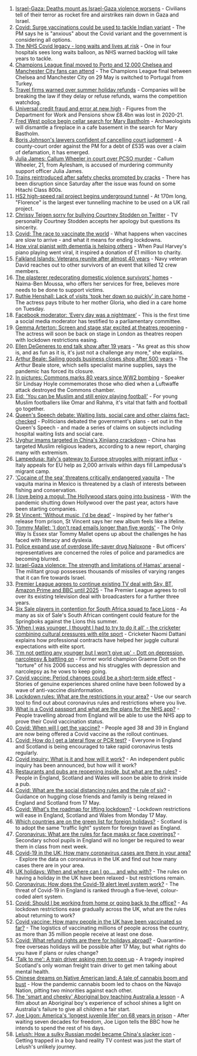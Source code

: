 1. [Israel-Gaza: Deaths mount as Israel-Gaza violence worsens](https://www.bbc.co.uk/news/world-middle-east-57097475) - Civilians tell of their terror as rocket fire and airstrikes rain down in Gaza and Israel.
2. [Covid: Surge vaccinations could be used to tackle Indian variant](https://www.bbc.co.uk/news/uk-57102392) - The PM says he is "anxious" about the Covid variant and the government is considering all options.
3. [The NHS Covid legacy - long waits and lives at risk](https://www.bbc.co.uk/news/health-57092797) - One in four hospitals sees long waits balloon, as NHS warned backlog will take years to tackle.
4. [Champions League final moved to Porto and 12,000 Chelsea and Manchester City fans can attend](https://www.bbc.co.uk/sport/football/57071221) - The Champions League final between Chelsea and Manchester City on 29 May is switched to Portugal from Turkey.
5. [Travel firms warned over summer holiday refunds](https://www.bbc.co.uk/news/business-57097568) - Companies will be breaking the law if they delay or refuse refunds, warns the competition watchdog.
6. [Universal credit fraud and error at new high](https://www.bbc.co.uk/news/uk-57091551) - Figures from the Department for Work and Pensions show £8.4bn was lost in 2020-21.
7. [Fred West police begin cellar search for Mary Bastholm](https://www.bbc.co.uk/news/uk-england-gloucestershire-57103923) - Archaeologists will dismantle a fireplace in a cafe basement in the search for Mary Bastholm.
8. [Boris Johnson's lawyers confident of cancelling court judgement](https://www.bbc.co.uk/news/uk-politics-57098002) - A county-court order against the PM for a debt of £535 was over a claim of defamation, it has emerged.
9. [Julia James: Callum Wheeler in court over PCSO murder](https://www.bbc.co.uk/news/uk-england-kent-57097457) - Callum Wheeler, 21, from Aylesham, is accused of murdering community support officer Julia James.
10. [Trains reintroduced after safety checks prompted by cracks](https://www.bbc.co.uk/news/uk-57100278) - There has been disruption since Saturday after the issue was found on some Hitachi Class 800s.
11. [HS2 high-speed rail project begins underground tunnel](https://www.bbc.co.uk/news/uk-57093884) - At 170m long, "Florence" is the largest ever tunnelling machine to be used on a UK rail project.
12. [Chrissy Teigen sorry for bullying Courtney Stodden on Twitter](https://www.bbc.co.uk/news/entertainment-arts-57098705) - TV personality Courtney Stodden accepts her apology but questions its sincerity.
13. [Covid: The race to vaccinate the world](https://www.bbc.co.uk/news/world-us-canada-57091041) - What happens when vaccines are slow to arrive - and what it means for ending lockdowns.
14. [How viral pianist with dementia is helping others](https://www.bbc.co.uk/news/uk-57094576) - When Paul Harvey's piano playing went viral, it inspired a donation of £1 million to charity.
15. [Falkland Islands: Veterans reunite after almost 40 years](https://www.bbc.co.uk/news/stories-57075711) - Navy veteran David reaches out to other survivors of an event that killed 12 crew members.
16. [The plasterer redecorating domestic violence survivors' homes](https://www.bbc.co.uk/news/uk-england-derbyshire-57087787) - Naima-Ben Moussa, who offers her services for free, believes more needs to be done to support victims.
17. [Ruthie Henshall: Lack of visits 'took her down so quickly' in care home](https://www.bbc.co.uk/news/uk-57095396) - The actress pays tribute to her mother Gloria, who died in a care home on Tuesday.
18. [Facebook moderator: ‘Every day was a nightmare’](https://www.bbc.co.uk/news/technology-57088382) - This is the first time a social media moderator has testified to a parliamentary committee.
19. [Gemma Arterton: Screen and stage star excited at theatres reopening](https://www.bbc.co.uk/news/entertainment-arts-57093277) - The actress will soon be back on stage in London as theatres reopen with lockdown restrictions easing.
20. [Ellen DeGeneres to end talk show after 19 years](https://www.bbc.co.uk/news/entertainment-arts-57091501) - "As great as this show is, and as fun as it is, it's just not a challenge any more," she explains.
21. [Arthur Beale: Sailing goods business closes shop after 500 years](https://www.bbc.co.uk/news/uk-england-london-57085944) - The Arthur Beale store, which sells specialist marine supplies, says the pandemic has forced its closure.
22. [In pictures: Commons marks 80 years since WW2 bombing](https://www.bbc.co.uk/news/uk-politics-57088372) - Speaker Sir Lindsay Hoyle commemorates those who died when a Luftwaffe attack destroyed the Commons chamber.
23. [Eid: 'You can be Muslim and still enjoy playing football'](https://www.bbc.co.uk/news/newsbeat-57056933) - For young Muslim footballers like Omar and Rahma, it's vital that faith and football go together.
24. [Queen's Speech debate: Waiting lists, social care and other claims fact-checked](https://www.bbc.co.uk/news/57076024) - Politicians debated the government's plans - set out in the Queen's Speech - and made a series of claims on subjects including hospital waiting lists and social care.
25. [Uyghur imams targeted in China's Xinjiang crackdown](https://www.bbc.co.uk/news/world-asia-china-56986057) - China has targeted Muslim religious leaders, according to a new report, charging many with extremism.
26. [Lampedusa: Italy's gateway to Europe struggles with migrant influx](https://www.bbc.co.uk/news/world-europe-57087818) - Italy appeals for EU help as 2,000 arrivals within days fill Lampedusa's migrant camp.
27. ['Cocaine of the sea' threatens critically endangered vaquita](https://www.bbc.co.uk/news/world-latin-america-57070814) - The vaquita marina in Mexico is threatened by a clash of interests between fishing and conservation.
28. [I love being a mogul: The Hollywood stars going into business](https://www.bbc.co.uk/news/business-57069474) - With the pandemic shutting down Hollywood over the past year, actors have been starting companies.
29. [St Vincent: 'Without music, I'd be dead'](https://www.bbc.co.uk/news/entertainment-arts-57026926) - Inspired by her father's release from prison, St Vincent says her new album feels like a lifeline.
30. [Tommy Mallet: 'I don't read emails longer than five words'](https://www.bbc.co.uk/news/education-57074195) - The Only Way Is Essex star Tommy Mallet opens up about the challenges he has faced with literacy and dyslexia.
31. [Police expand use of overdose life-saver drug Naloxone](https://www.bbc.co.uk/news/uk-57094536) - But officers' representatives are concerned the roles of police and paramedics are becoming blurred.
32. [Israel-Gaza violence: The strength and limitations of Hamas' arsenal](https://www.bbc.co.uk/news/world-middle-east-57092245) - The militant group possesses thousands of missiles of varying ranges that it can fire towards Israel.
33. [Premier League agrees to continue existing TV deal with Sky, BT, Amazon Prime and BBC until 2025](https://www.bbc.co.uk/sport/football/57098432) - The Premier League agrees to roll over its existing television deal with broadcasters for a further three years.
34. [Six Sale players in contention for South Africa squad to face Lions](https://www.bbc.co.uk/sport/rugby-union/57100866) - As many as six of Sale's South African contingent could feature for the Springboks against the Lions this summer.
35. ['When I was younger, I thought I had to try to do it all' - the cricketer combining cultural pressures with elite sport](https://www.bbc.co.uk/sport/cricket/57086790) - Cricketer Naomi Dattani explains how professional contracts have helped her juggle cultural expectations with elite sport.
36. ['I'm not getting any younger but I won't give up' - Dott on depression, narcolepsy & battling on](https://www.bbc.co.uk/sport/snooker/57077091) - Former world champion Graeme Dott on the "torture" of his 2006 success and his struggles with depression and narcolepsy as he vows to keep going.
37. [Covid vaccine: Period changes could be a short-term side effect](https://www.bbc.co.uk/news/health-56901353) - Stories of genuine experiences shared online have been followed by a wave of anti-vaccine disinformation.
38. [Lockdown rules: What are the restrictions in your area?](https://www.bbc.co.uk/news/uk-54373904) - Use our search tool to find out about coronavirus rules and restrictions where you live.
39. [What is a Covid passport and what are the plans for the NHS app?](https://www.bbc.co.uk/news/explainers-55718553) - People travelling abroad from England will be able to use the NHS app to prove their Covid vaccination status.
40. [Covid: When will I get the vaccine?](https://www.bbc.co.uk/news/health-55045639) - People aged 38 and 39 in England are now being offered a Covid vaccine as the rollout continues.
41. [Covid: How do I get a lateral flow or PCR test?](https://www.bbc.co.uk/news/health-51943612) - Everyone in England and Scotland is being encouraged to take rapid coronavirus tests regularly.
42. [Covid inquiry: What is it and how will it work?](https://www.bbc.co.uk/news/explainers-57085964) - An independent public inquiry has been announced, but how will it work?
43. [Restaurants and pubs are reopening inside, but what are the rules?](https://www.bbc.co.uk/news/business-52977388) - People in England, Scotland and Wales will soon be able to drink inside a pub.
44. [Covid: What are the social distancing rules and the rule of six?](https://www.bbc.co.uk/news/uk-51506729) - Guidance on hugging close friends and family is being relaxed in England and Scotland from 17 May.
45. [Covid: What's the roadmap for lifting lockdown?](https://www.bbc.co.uk/news/explainers-52530518) - Lockdown restrictions will ease in England, Scotland and Wales from Monday 17 May.
46. [Which countries are on the green list for foreign holidays?](https://www.bbc.co.uk/news/explainers-52544307) - Scotland is to adopt the same "traffic light" system for foreign travel as England.
47. [Coronavirus: What are the rules for face masks or face coverings?](https://www.bbc.co.uk/news/health-51205344) - Secondary school pupils in England will no longer be required to wear them in class from next week.
48. [Covid-19 in the UK: How many coronavirus cases are there in your area?](https://www.bbc.co.uk/news/uk-51768274) - Explore the data on coronavirus in the UK and find out how many cases there are in your area.
49. [UK holidays: When and where can I go.... and who with?](https://www.bbc.co.uk/news/explainers-52646738) - The rules on having a holiday in the UK have been relaxed - but restrictions remain.
50. [Coronavirus: How does the Covid-19 alert level system work?](https://www.bbc.co.uk/news/explainers-52634739) - The threat of Covid-19 in England is ranked through a five-level, colour-coded alert system.
51. [Covid: Should I be working from home or going back to the office?](https://www.bbc.co.uk/news/business-52567567) - As lockdown restrictions ease gradually across the UK, what are the rules about returning to work?
52. [Covid vaccine: How many people in the UK have been vaccinated so far?](https://www.bbc.co.uk/news/health-55274833) - The logistics of vaccinating millions of people across the country, as more than 35 million people receive at least one dose.
53. [Covid: What refund rights are there for holidays abroad?](https://www.bbc.co.uk/news/business-51615412) - Quarantine-free overseas holidays will be possible after 17 May, but what rights do you have if plans or rules change?
54. ['Talk to me': A train driver asking men to open up](https://www.bbc.co.uk/news/stories-57060971) - A tragedy inspired Scotland's only woman freight train driver to get men talking about mental health.
55. [Chinese dreams on Native American land: A tale of cannabis boom and bust](https://www.bbc.co.uk/news/world-us-canada-56835897) - How the pandemic cannabis boom led to chaos on the Navajo Nation, pitting two minorities against each other.
56. [The 'smart and cheeky' Aboriginal boy teaching Australia a lesson](https://www.bbc.co.uk/news/stories-56544429) - A film about an Aboriginal boy's experience of school shines a light on Australia's failure to give all children a fair start.
57. [Joe Ligon: America's 'longest juvenile lifer' on 68 years in prison](https://www.bbc.co.uk/news/world-us-canada-57022924) - After waiting seven decades for freedom, Joe Ligon tells the BBC how he intends to spend the rest of his days.
58. [Lelush: How a sulky Russian model became China's slacker icon](https://www.bbc.co.uk/news/world-asia-china-56967923) - Getting trapped in a boy band reality TV contest was just the start of Lelush's unlikely journey.
